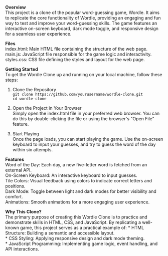 <!-- 
- What
- How
- Why
-->

**Overview** <br>
  This project is a clone of the popular word-guessing game, Wordle. It aims to replicate the core functionality of Wordle,    providing an engaging and fun way to test and improve your word-guessing skills. The game features an interactive on-screen keyboard, dark mode toggle, and responsive design for a seamless user experience.

**Files** <br>
  index.html: Main HTML file containing the structure of the web page. <br>
  main.js: JavaScript file responsible for the game logic and interactivity. <br>
  styles.css: CSS file defining the styles and layout for the web page. <br>

**Getting Started** <br>
  To get the Wordle Clone up and running on your local machine, follow these steps:

  1. Clone the Repository <br>
     ```git clone https://github.com/yourusername/wordle-clone.git``` <br>
     ```cd wordle-clone```

  3. Open the Project in Your Browser <br>
     Simply open the index.html file in your preferred web browser. You can do this by double-clicking the file or using the      browser's "Open File" feature.

  4. Start Playing <br>
     Once the page loads, you can start playing the game. Use the on-screen keyboard to input your guesses, and try to guess      the word of the day within six attempts.

**Features** <br>
    Word of the Day: Each day, a new five-letter word is fetched from an external API. <br>
    On-Screen Keyboard: An interactive keyboard to input guesses. <br>
    Tile Colors: Visual feedback using colors to indicate correct letters and positions. <br>
    Dark Mode: Toggle between light and dark modes for better visibility and comfort. <br>
    Animations: Smooth animations for a more engaging user experience. <br>

**Why This Clone?** <br>
  The primary purpose of creating this Wordle Clone is to practice and demonstrate skills in HTML, CSS, and JavaScript. By     replicating a well-known game, this project serves as a practical example of:
    * HTML Structure: Building a semantic and accessible layout. <br>
    * CSS Styling: Applying responsive design and dark mode theming. <br>
    * JavaScript Programming: Implementing game logic, event handling, and API interactions. <br>
